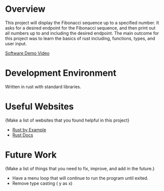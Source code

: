 # Overview

This project will display the Fibonacci sequence up to a specified number. It asks for a desired endpoint for the Fibonacci sequence, and then print out all numbers up to and including the desired endpoint.
The main outcome for this project was to learn the basics of rust including, functions, types, and user input.

[Software Demo Video](https://youtu.be/gyP24ru-Ae4)

# Development Environment

Written in rust with standard libraries.

# Useful Websites

{Make a list of websites that you found helpful in this project}

- [Rust by Example](https://doc.rust-lang.org/rust-by-example/index.html)
- [Rust Docs](https://doc.rust-lang.org/beta/std/index.html)

# Future Work

{Make a list of things that you need to fix, improve, and add in the future.}

- Have a menu loop that will continue to run the program until exited.
- Remove type casting ( y as x)
